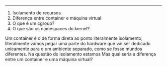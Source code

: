 --------

1. Isolamento de recursos  
2. Diferença entre container e máquina virtual 
3. O que é um cgroup?
4. O que são os namespaces do kernel? 


Um container é o de forma direta ao ponto literalmente isolamento, literalmente vamos pegar uma parte do hardware que vai ser dedicado unicamente para o  um ambiente separado, como se fosse mundos diferentes. Na questão do isolamento estamos Mas qual seria a diferença entre um container e uma máquina virtual?